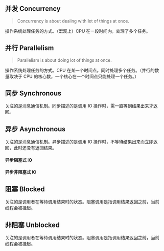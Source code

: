 ## 并发 Concurrency
> Concurrency is about dealing with lot of things at once.

操作系统处理任务的方式。（宏观上）CPU 在一段时间内，处理了多个任务。

## 并行 Parallelism
> Parallelism is about doing lot of things at once.

操作系统处理任务的方式。CPU 在某一个时间点，同时处理多个任务。（并行的数量取决于 CPU 的核心数，一个核心在一个时间点只能处理一个任务。）

## 同步 Synchronous

关注的是消息通信机制。同步描述的是调用 IO 操作时，需一直等到结果出来才返回。

## 异步 Asynchronous

关注的是消息通信机制。异步描述的是调用 IO 操作时，不等待结果出来而立即返回，此时还没有返回结果。

#### 异步阻塞式 IO

#### 异步非阻塞式 IO

## 阻塞 Blocked

关注的是调用者在等待调用结果时的状态。阻塞调用是指调用结果返回之前，当前线程会被挂起。

## 非阻塞 Unblocked

关注的是调用者在等待调用结果时的状态。阻塞调用是指调用结果返回之前，当前线程会被挂起。

<!--stackedit_data:
eyJoaXN0b3J5IjpbMTI2OTA1MTI2MiwtNDM0MzM1OTAsNzk0Nz
I1NTg2LC0xNTc1NjYxNzA5LC04NzU5MzM4OTcsLTEzNDEzOTk4
NTMsMTU5OTYxODI0OV19
-->